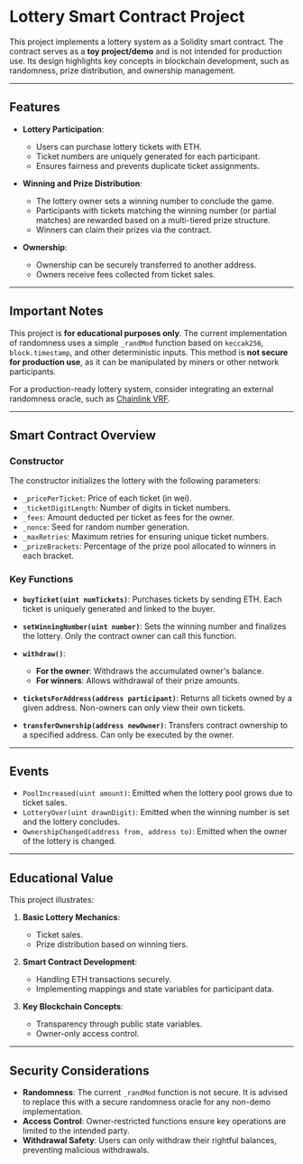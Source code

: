 # Lottery Smart Contract Project

This project implements a lottery system as a Solidity smart contract. The contract serves as a **toy project/demo** and is not intended for production use. Its design highlights key concepts in blockchain development, such as randomness, prize distribution, and ownership management.

---

## Features

- **Lottery Participation**:
  - Users can purchase lottery tickets with ETH.
  - Ticket numbers are uniquely generated for each participant.
  - Ensures fairness and prevents duplicate ticket assignments.

- **Winning and Prize Distribution**:
  - The lottery owner sets a winning number to conclude the game.
  - Participants with tickets matching the winning number (or partial matches) are rewarded based on a multi-tiered prize structure.
  - Winners can claim their prizes via the contract.

- **Ownership**:
  - Ownership can be securely transferred to another address.
  - Owners receive fees collected from ticket sales.

---

## Important Notes

This project is **for educational purposes only**. The current implementation of randomness uses a simple `_randMod` function based on `keccak256`, `block.timestamp`, and other deterministic inputs. This method is **not secure for production use**, as it can be manipulated by miners or other network participants. 

For a production-ready lottery system, consider integrating an external randomness oracle, such as [Chainlink VRF](https://chain.link/vrf).

---

## Smart Contract Overview

### Constructor

The constructor initializes the lottery with the following parameters:

- `_pricePerTicket`: Price of each ticket (in wei).
- `_ticketDigitLength`: Number of digits in ticket numbers.
- `_fees`: Amount deducted per ticket as fees for the owner.
- `_nonce`: Seed for random number generation.
- `_maxRetries`: Maximum retries for ensuring unique ticket numbers.
- `_prizeBrackets`: Percentage of the prize pool allocated to winners in each bracket.

### Key Functions

- **`buyTicket(uint numTickets)`**: Purchases tickets by sending ETH. Each ticket is uniquely generated and linked to the buyer.

- **`setWinningNumber(uint number)`**: Sets the winning number and finalizes the lottery. Only the contract owner can call this function.

- **`withdraw()`**: 
  - **For the owner**: Withdraws the accumulated owner's balance.
  - **For winners**: Allows withdrawal of their prize amounts.

- **`ticketsForAddress(address participant)`**: Returns all tickets owned by a given address. Non-owners can only view their own tickets.

- **`transferOwnership(address newOwner)`**: Transfers contract ownership to a specified address. Can only be executed by the owner.

---

## Events

- `PoolIncreased(uint amount)`: Emitted when the lottery pool grows due to ticket sales.
- `LotteryOver(uint drawnDigit)`: Emitted when the winning number is set and the lottery concludes.
- `OwnershipChanged(address from, address to)`: Emitted when the owner of the lottery is changed.
---

## Educational Value

This project illustrates:

1. **Basic Lottery Mechanics**:
   - Ticket sales.
   - Prize distribution based on winning tiers.

2. **Smart Contract Development**:
   - Handling ETH transactions securely.
   - Implementing mappings and state variables for participant data.

3. **Key Blockchain Concepts**:
   - Transparency through public state variables.
   - Owner-only access control.

---

## Security Considerations

- **Randomness**: The current `_randMod` function is not secure. It is advised to replace this with a secure randomness oracle for any non-demo implementation.
- **Access Control**: Owner-restricted functions ensure key operations are limited to the intended party.
- **Withdrawal Safety**: Users can only withdraw their rightful balances, preventing malicious withdrawals.

